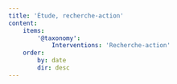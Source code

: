 ```yaml
---
title: 'Étude, recherche-action'
content:
    items:
        '@taxonomy':
            Interventions: 'Recherche-action'
    order:
        by: date
        dir: desc
---
```

